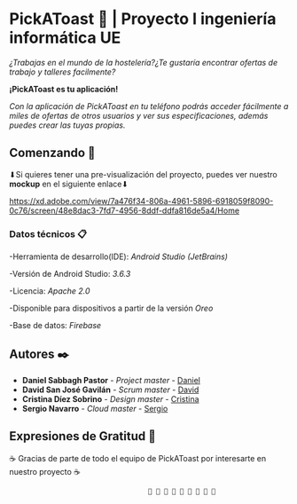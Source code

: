 # PickAToast  🍞     | Proyecto I ingeniería informática UE

_¿Trabajas en el mundo de la hostelería?¿Te gustaría encontrar ofertas de trabajo y talleres facilmente?_

**¡PickAToast es tu aplicación!**

_Con la aplicación de PickAToast en tu teléfono podrás acceder fácilmente a miles de ofertas de otros usuarios y ver sus especificaciones, además puedes crear las tuyas propias._



## Comenzando 🚀

⬇Si quieres tener una pre-visualización del proyecto, puedes ver nuestro **mockup** en el siguiente enlace⬇

https://xd.adobe.com/view/7a476f34-806a-4961-5896-6918059f8090-0c76/screen/48e8dac3-7fd7-4956-8ddf-ddfa816de5a4/Home 


### Datos técnicos 📋

-Herramienta de desarrollo(IDE): _Android Studio (JetBrains)_

-Versión de Android Studio: _3.6.3_

-Licencia:	_Apache 2.0_ 

-Disponible para dispositivos a partir de la versión _Oreo_

-Base de datos: _Firebase_

## Autores ✒️



* **Daniel Sabbagh Pastor** - *Project master* - [Daniel](https://github.com/DaniSabbagh97)
* **David San José Gavilán** - *Scrum master* - [David](https://github.com/nerfshacopls)
* **Cristina Díez Sobrino** - *Design master* - [Cristina](https://github.com/crisselene)
* **Sergio Navarro** - *Cloud master* - [Sergio](https://github.com/Navarro21111)


## Expresiones de Gratitud 🎁

☕ Gracias de parte de todo el equipo de PickAToast por interesarte en nuestro proyecto ☕

                                       🍞 🍞 🍞 🍞 🍞 🍞 🍞 🍞 🍞 
